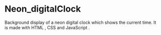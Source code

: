 # Neon_digitalClock
Background display of  a neon digital clock which shows the current time.
It is made with HTML , CSS and JavaScript .
